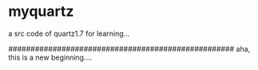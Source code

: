# myquartz
a src code of quartz1.7 for learning...

###################################################
aha, this is a new beginning....
